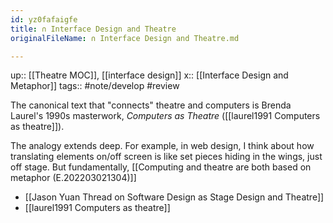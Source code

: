 ```yaml
---
id: yz0fafaigfe
title: ∩ Interface Design and Theatre
originalFileName: ∩ Interface Design and Theatre.md

---
```


up:: [[Theatre MOC]], [[interface design]]
x:: [[Interface Design and Metaphor]]
tags:: #note/develop #review

The canonical text that "connects" theatre and computers is Brenda Laurel's 1990s masterwork, *Computers as Theatre* ([[laurel1991 Computers as theatre]]).

The analogy extends deep. For example, in web design, I think about how translating elements on/off screen is like set pieces hiding in the wings, just off stage. But fundamentally, [[Computing and theatre are both based on metaphor (E.202203021304)]]

* [[Jason Yuan Thread on Software Design as Stage Design and Theatre]]
* [[laurel1991 Computers as theatre]]
